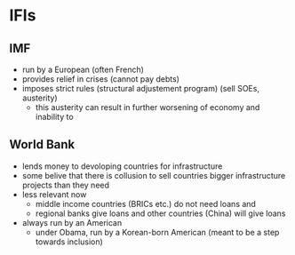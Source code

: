 # IFIs
## IMF
- run by a European (often French)
- provides relief in crises (cannot pay debts)
- imposes strict rules (structural adjustement program) (sell SOEs, austerity)
	- this austerity can result in further worsening of economy and inability to 
## World Bank
- lends money to devoloping countries for infrastructure
- some belive that there is collusion to sell countries bigger infrastructure projects than they need
- less relevant now
	- middle income countries (BRICs etc.) do not need loans and 
	- regional banks give loans and other countries (China) will give loans
- always run by an American
	- under Obama, run by a Korean-born American (meant to be a step towards inclusion)
